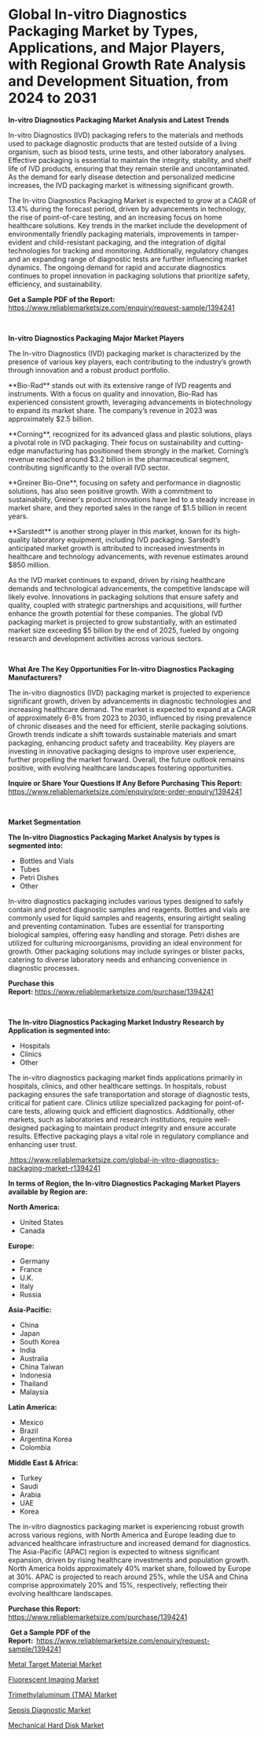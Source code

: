 <p><h1>Global In-vitro Diagnostics Packaging Market by Types, Applications, and Major Players, with Regional Growth Rate Analysis and Development Situation, from 2024 to 2031</h1></p><p><strong>In-vitro Diagnostics Packaging Market Analysis and Latest Trends</strong></p>
<p><p>In-vitro Diagnostics (IVD) packaging refers to the materials and methods used to package diagnostic products that are tested outside of a living organism, such as blood tests, urine tests, and other laboratory analyses. Effective packaging is essential to maintain the integrity, stability, and shelf life of IVD products, ensuring that they remain sterile and uncontaminated. As the demand for early disease detection and personalized medicine increases, the IVD packaging market is witnessing significant growth.</p><p>The In-vitro Diagnostics Packaging Market is expected to grow at a CAGR of 13.4% during the forecast period, driven by advancements in technology, the rise of point-of-care testing, and an increasing focus on home healthcare solutions. Key trends in the market include the development of environmentally friendly packaging materials, improvements in tamper-evident and child-resistant packaging, and the integration of digital technologies for tracking and monitoring. Additionally, regulatory changes and an expanding range of diagnostic tests are further influencing market dynamics. The ongoing demand for rapid and accurate diagnostics continues to propel innovation in packaging solutions that prioritize safety, efficiency, and sustainability.</p></p>
<p><strong>Get a Sample PDF of the Report:&nbsp;</strong> <a href="https://www.reliablemarketsize.com/enquiry/request-sample/1394241">https://www.reliablemarketsize.com/enquiry/request-sample/1394241</a></p>
<p>&nbsp;</p>
<p><strong>In-vitro Diagnostics Packaging Major Market Players</strong></p>
<p><p>The In-vitro Diagnostics (IVD) packaging market is characterized by the presence of various key players, each contributing to the industry’s growth through innovation and a robust product portfolio. </p><p>**Bio-Rad** stands out with its extensive range of IVD reagents and instruments. With a focus on quality and innovation, Bio-Rad has experienced consistent growth, leveraging advancements in biotechnology to expand its market share. The company’s revenue in 2023 was approximately $2.5 billion.</p><p>**Corning**, recognized for its advanced glass and plastic solutions, plays a pivotal role in IVD packaging. Their focus on sustainability and cutting-edge manufacturing has positioned them strongly in the market. Corning’s revenue reached around $3.2 billion in the pharmaceutical segment, contributing significantly to the overall IVD sector.</p><p>**Greiner Bio-One**, focusing on safety and performance in diagnostic solutions, has also seen positive growth. With a commitment to sustainability, Greiner's product innovations have led to a steady increase in market share, and they reported sales in the range of $1.5 billion in recent years.</p><p>**Sarstedt** is another strong player in this market, known for its high-quality laboratory equipment, including IVD packaging. Sarstedt’s anticipated market growth is attributed to increased investments in healthcare and technology advancements, with revenue estimates around $850 million.</p><p>As the IVD market continues to expand, driven by rising healthcare demands and technological advancements, the competitive landscape will likely evolve. Innovations in packaging solutions that ensure safety and quality, coupled with strategic partnerships and acquisitions, will further enhance the growth potential for these companies. The global IVD packaging market is projected to grow substantially, with an estimated market size exceeding $5 billion by the end of 2025, fueled by ongoing research and development activities across various sectors.</p></p>
<p>&nbsp;</p>
<p><strong>What Are The Key Opportunities For In-vitro Diagnostics Packaging Manufacturers?</strong></p>
<p><p>The in-vitro diagnostics (IVD) packaging market is projected to experience significant growth, driven by advancements in diagnostic technologies and increasing healthcare demand. The market is expected to expand at a CAGR of approximately 6-8% from 2023 to 2030, influenced by rising prevalence of chronic diseases and the need for efficient, sterile packaging solutions. Growth trends indicate a shift towards sustainable materials and smart packaging, enhancing product safety and traceability. Key players are investing in innovative packaging designs to improve user experience, further propelling the market forward. Overall, the future outlook remains positive, with evolving healthcare landscapes fostering opportunities.</p></p>
<p><strong>Inquire or Share Your Questions If Any Before Purchasing This Report:</strong> <a href="https://www.reliablemarketsize.com/enquiry/pre-order-enquiry/1394241">https://www.reliablemarketsize.com/enquiry/pre-order-enquiry/1394241</a></p>
<p>&nbsp;</p>
<p><strong>Market Segmentation</strong></p>
<p><strong>The In-vitro Diagnostics Packaging Market Analysis by types is segmented into:</strong></p>
<p><ul><li>Bottles and Vials</li><li>Tubes</li><li>Petri Dishes</li><li>Other</li></ul></p>
<p><p>In-vitro diagnostics packaging includes various types designed to safely contain and protect diagnostic samples and reagents. Bottles and vials are commonly used for liquid samples and reagents, ensuring airtight sealing and preventing contamination. Tubes are essential for transporting biological samples, offering easy handling and storage. Petri dishes are utilized for culturing microorganisms, providing an ideal environment for growth. Other packaging solutions may include syringes or blister packs, catering to diverse laboratory needs and enhancing convenience in diagnostic processes.</p></p>
<p><strong>Purchase this Report:&nbsp;</strong><a href="https://www.reliablemarketsize.com/purchase/1394241">https://www.reliablemarketsize.com/purchase/1394241</a></p>
<p>&nbsp;</p>
<p><strong>The In-vitro Diagnostics Packaging Market Industry Research by Application is segmented into:</strong></p>
<p><ul><li>Hospitals</li><li>Clinics</li><li>Other</li></ul></p>
<p><p>The in-vitro diagnostics packaging market finds applications primarily in hospitals, clinics, and other healthcare settings. In hospitals, robust packaging ensures the safe transportation and storage of diagnostic tests, critical for patient care. Clinics utilize specialized packaging for point-of-care tests, allowing quick and efficient diagnostics. Additionally, other markets, such as laboratories and research institutions, require well-designed packaging to maintain product integrity and ensure accurate results. Effective packaging plays a vital role in regulatory compliance and enhancing user trust.</p></p>
<p><a href="https://www.reliablemarketsize.com/global-in-vitro-diagnostics-packaging-market-r1394241">&nbsp;https://www.reliablemarketsize.com/global-in-vitro-diagnostics-packaging-market-r1394241</a></p>
<p><strong>In terms of Region, the In-vitro Diagnostics Packaging Market Players available by Region are:</strong></p>
<p>
    <p> <strong> North America: </strong>
        <ul>
            <li>United States</li>
            <li>Canada</li>
        </ul>
        </p> 
    <p> <strong> Europe: </strong>
        <ul>
            <li>Germany</li>
            <li>France</li>
            <li>U.K.</li>
            <li>Italy</li>
            <li>Russia</li>
        </ul>
        </p> 
    <p> <strong> Asia-Pacific: </strong>
        <ul>
            <li>China</li>
            <li>Japan</li>
            <li>South Korea</li>
            <li>India</li>
            <li>Australia</li>
            <li>China Taiwan</li>
            <li>Indonesia</li>
            <li>Thailand</li>
            <li>Malaysia</li>
        </ul>
        </p> 
    <p> <strong> Latin America: </strong>
        <ul>
            <li>Mexico</li>
            <li>Brazil</li>
            <li>Argentina Korea</li>
            <li>Colombia</li>
        </ul>
        </p> 
    <p> <strong> Middle East & Africa: </strong>
        <ul>
            <li>Turkey</li>
            <li>Saudi</li>
            <li>Arabia</li>
            <li>UAE</li>
            <li>Korea</li>
        </ul>
    </p>
    </p>
<p><p>The in-vitro diagnostics packaging market is experiencing robust growth across various regions, with North America and Europe leading due to advanced healthcare infrastructure and increased demand for diagnostics. The Asia-Pacific (APAC) region is expected to witness significant expansion, driven by rising healthcare investments and population growth. North America holds approximately 40% market share, followed by Europe at 30%. APAC is projected to reach around 25%, while the USA and China comprise approximately 20% and 15%, respectively, reflecting their evolving healthcare landscapes.</p></p>
<p><strong>Purchase this Report: </strong><a href="https://www.reliablemarketsize.com/purchase/1394241">https://www.reliablemarketsize.com/purchase/1394241</a></p>
<p>&nbsp;<strong>Get a Sample PDF of the Report:&nbsp;&nbsp;</strong><a href="https://www.reliablemarketsize.com/enquiry/request-sample/1394241">https://www.reliablemarketsize.com/enquiry/request-sample/1394241</a></p>
<p><strong></strong></p>
<p><p><a href="https://issuu.com/reportprime-2/docs/metal-target-material-market-size-2_ddc75d34aa9a04">Metal Target Material Market</a></p><p><a href="https://www.linkedin.com/pulse/market-dynamics-future-trends-global-fluorescent-imaging-sector-pgpdf?trackingId=ME1D9WYiSFiYilOZaQ8%2Brg%3D%3D">Fluorescent Imaging Market</a></p><p><a href="https://issuu.com/reportprime-2/docs/trimethylaluminum-tma-market-size-2_ace730271861d8">Trimethylaluminum (TMA) Market</a></p><p><a href="https://www.linkedin.com/pulse/sepsis-diagnostic-industry-analysis-report-its-market-size-cehzf?trackingId=Hk%2BKYvzLRC%2B9yZIFagdwfg%3D%3D">Sepsis Diagnostic Market</a></p><p><a href="https://www.linkedin.com/pulse/insights-mechanical-hard-disk-market-size-which-expanding-d6bxc?trackingId=8uU5hzM%2FSGWgSv0CS5vBZQ%3D%3D">Mechanical Hard Disk Market</a></p></p>